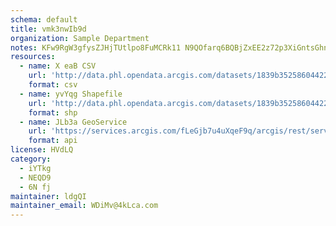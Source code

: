 ```yaml
---
schema: default
title: vmk3nwIb9d 
organization: Sample Department 
notes: KFw9RgW3gfysZJHjTUtlpo8FuMCRk11 N9QOfarq6BQBjZxEE2z72p3XiGntsGhnVa0O4lUh65HmCAexrDi4MLISe0uJcT8d7DwY 
resources:
  - name: X eaB CSV
    url: 'http://data.phl.opendata.arcgis.com/datasets/1839b35258604422b0b520cbb668df0d_0.csv'
    format: csv
  - name: yvYqg Shapefile
    url: 'http://data.phl.opendata.arcgis.com/datasets/1839b35258604422b0b520cbb668df0d_0.zip'
    format: shp
  - name: JLb3a GeoService
    url: 'https://services.arcgis.com/fLeGjb7u4uXqeF9q/arcgis/rest/services/Air_Monitoring_Stations/FeatureServer/0/query'
    format: api
license: HVdLQ 
category:
  - iYTkg 
  - NEQD9 
  - 6N fj 
maintainer: ldgQI  
maintainer_email: WDiMv@4kLca.com
---
```

